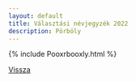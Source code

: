 ```yaml
---
layout: default
title: Választási névjegyzék 2022
description: Pörböly
---
```


{% include Pooxrbooxly.html %}

[Vissza](./)